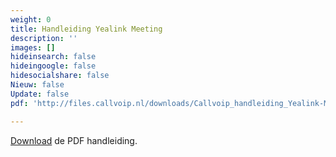 ```yaml
---
weight: 0
title: Handleiding Yealink Meeting
description: ''
images: []
hideinsearch: false
hideingoogle: false
hidesocialshare: false
Nieuw: false
Update: false
pdf: 'http://files.callvoip.nl/downloads/Callvoip_handleiding_Yealink-Meeting.pdf'

---
```

<a href="http://files.callvoip.nl/downloads/Callvoip_handleiding_Yealink-Meeting.pdf">Download</a> de PDF handleiding.
